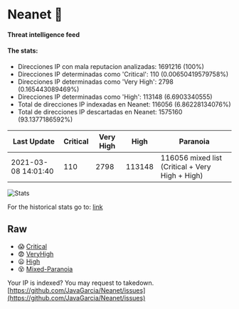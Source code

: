 # Neanet :hocho:
#### Threat intelligence feed
#### The stats:

- Direcciones IP con mala reputacion analizadas: 1691216 (100%)
- Direcciones IP determinadas como 'Critical':  110 (0.00650419579758%)
- Direcciones IP determinadas como 'Very High':  2798 (0.165443089469%)
- Direcciones IP determinadas como 'High':  113148 (6.6903340555)
- Total de direcciones IP indexadas en Neanet:  116056 (6.86228134076%)
- Total de direcciones IP descartadas en Neanet:  1575160 (93.1377186592%)

| Last Update | Critical | Very High | High | Paranoia |
| --- | --- | --- | --- | --- |
| 2021-03-08 14:01:40 | 110 | 2798 | 113148 | 116056 mixed list (Critical + Very High + High)|

![Stats](https://docs.google.com/spreadsheets/d/e/2PACX-1vSnaNMIXVabIpDJjufMlzH7poXnshF3mgd8Is1g9ytUEzVsP5my4Trn8f-xkoLLQ38xpL3HtmUexLo6/pubchart?oid=501124687&format=image)

For the historical stats go to: [link](/stats.csv)
## Raw
- :scream: [Critical](https://raw.githubusercontent.com/JavaGarcia/Neanet/master/blacklists/neanet_critical.txt)
- :fearful: [VeryHigh](https://raw.githubusercontent.com/JavaGarcia/Neanet/master/blacklists/neanet_veryHigh.txtt)
- :frowning: [High](https://raw.githubusercontent.com/JavaGarcia/Neanet/master/blacklists/neanet_high.txt)
- :dizzy_face: [Mixed-Paranoia](https://raw.githubusercontent.com/JavaGarcia/Neanet/master/blacklists/neanet_all.txt)


Your IP is indexed? You may request to takedown. [https://github.com/JavaGarcia/Neanet/issues](https://github.com/JavaGarcia/Neanet/issues)











































































































































































































































































































































































































































































































































































































































































































































































































































































































































































































































































































































































































































































































































































































































































































































































































































































































































































































































































































































































































































































































































































































































































































































































































































































































































































































































































































































































































































































































































































































































































































































































































































































































































































































































































































































































































































































































































































































































































































































































































































































































































































































































































































































































































































































































































































































































































































































































































































































































